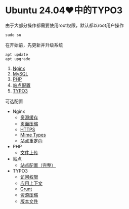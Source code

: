 # Ubuntu 24.04♥中的TYPO3

由于大部分操作都需要使用root权限，默认都以root用户操作

    sudo su

在开始前，先更新并升级系统

    apt update
    apt upgrade

1. [Nginx](Nginx.md)
2. [MySQL](MySQL.md)
3. [PHP](PHP.md)
4. [站点配置](Site.md)
5. [TYPO3](TYPO3.md)

可选配置
* Nginx
    * [资源缓存](Nginx/Expires.md)
    * [页面压缩](Nginx/GZip.md)
    * [HTTPS](Nginx/Https.md)
    * [Mime Types](Nginx/MimeTypes.md)
    * [站点重定向](Nginx/Redirect.md)
* PHP
    * [文件上传](PHP/Upload.md)
* 站点
    * [站点配置（完整）](Site/Configuration.md)
* TYPO3
    * [访问权限](TYPO3/Access.md)
    * [应用上下文](TYPO3/ApplicationContext.md)
    * [Grunt](TYPO3/Grunt.md)
    * [资源压缩](TYPO3/GZip.md)
    * [版本文件](TYPO3/Version.md)